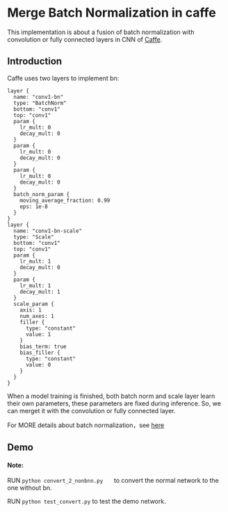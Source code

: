 # Merge Batch Normalization in caffe
This implementation is about a fusion of batch normalization with convolution or fully connected layers in CNN of [Caffe](https://github.com/BVLC/caffe).


## Introduction
Caffe uses two layers to implement bn:

```
layer {
  name: "conv1-bn"
  type: "BatchNorm"
  bottom: "conv1"
  top: "conv1"
  param {
    lr_mult: 0
    decay_mult: 0
  }
  param {
    lr_mult: 0
    decay_mult: 0
  }
  param {
    lr_mult: 0
    decay_mult: 0
  }
  batch_norm_param {
    moving_average_fraction: 0.99
    eps: 1e-8
  }
}
layer {
  name: "conv1-bn-scale"
  type: "Scale"
  bottom: "conv1"
  top: "conv1"
  param {
    lr_mult: 1
    decay_mult: 0
  }
  param {
    lr_mult: 1
    decay_mult: 1
  }
  scale_param {
    axis: 1
    num_axes: 1
    filler {
      type: "constant"
      value: 1
    }
    bias_term: true
    bias_filler {
      type: "constant"
      value: 0
    }
  }
}    
```

When a model training is finished, both batch norm and scale layer learn their own parameters, these parameters are fixed during inference. So, we can merget it with the convolution or fully connected layer.

For MORE details about batch normalization，see [here](https://arxiv.org/abs/1502.03167)

## Demo

#### Note: 

RUN
``
python convert_2_nonbnn.py   
``
to convert the normal network to the one without bn.

RUN
``
python test_convert.py
``
to test the demo network.



